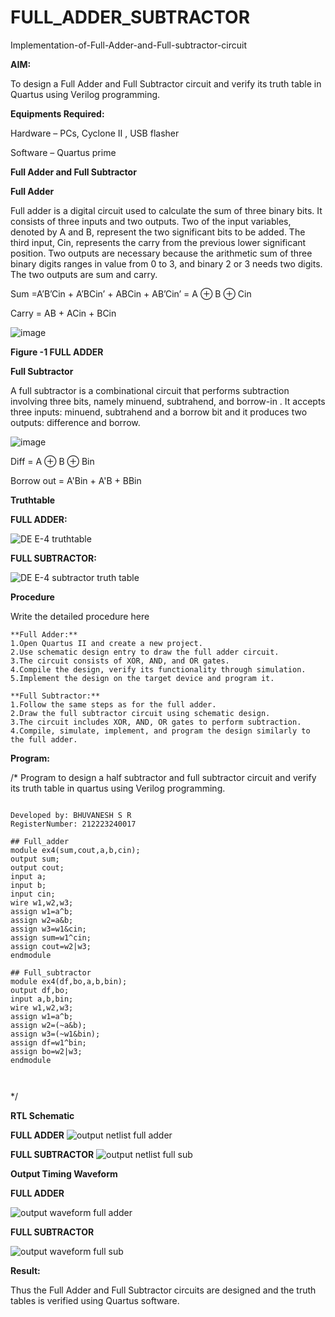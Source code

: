 # FULL_ADDER_SUBTRACTOR

Implementation-of-Full-Adder-and-Full-subtractor-circuit

**AIM:**

To design a Full Adder and Full Subtractor circuit and verify its truth table in Quartus using Verilog programming.

**Equipments Required:**

Hardware – PCs, Cyclone II , USB flasher

Software – Quartus prime

**Full Adder and Full Subtractor**

**Full Adder**

Full adder is a digital circuit used to calculate the sum of three binary bits. It consists of three inputs and two outputs. Two of the input variables, denoted by A and B, represent the two significant bits to be added. The third input, Cin, represents the carry from the previous lower significant position. Two outputs are necessary because the arithmetic sum of three binary digits ranges in value from 0 to 3, and binary 2 or 3 needs two digits. The two outputs are sum and carry.

Sum =A’B’Cin + A’BCin’ + ABCin + AB’Cin’ = A ⊕ B ⊕ Cin 

Carry = AB + ACin + BCin

![image](https://github.com/naavaneetha/FULL_ADDER_SUBTRACTOR/assets/154305477/0f30ba51-5ffb-4198-845f-18e054f675e7)

**Figure -1 FULL ADDER**

**Full Subtractor**

A full subtractor is a combinational circuit that performs subtraction involving three bits, namely minuend, subtrahend, and borrow-in . It accepts three inputs: minuend, subtrahend and a borrow bit and it produces two outputs: difference and borrow.

![image](https://github.com/naavaneetha/FULL_ADDER_SUBTRACTOR/assets/154305477/02b24f51-ab51-4304-9ad6-7b81ffc1ead5)

Diff = A ⊕ B ⊕ Bin 

Borrow out = A'Bin + A'B + BBin

**Truthtable**

**FULL ADDER:**

![DE E-4 truthtable](https://github.com/04Varsha/FULL_ADDER_SUBTRACTOR/assets/149035374/7116d2bf-8e90-4e96-bfd5-d62af11a317a)

**FULL SUBTRACTOR:**

![DE E-4 subtractor truth table](https://github.com/04Varsha/FULL_ADDER_SUBTRACTOR/assets/149035374/33d8ba16-9169-40b0-8696-3bb8e5c3a0b7)


**Procedure**

Write the detailed procedure here

~~~
**Full Adder:**
1.Open Quartus II and create a new project.
2.Use schematic design entry to draw the full adder circuit. 
3.The circuit consists of XOR, AND, and OR gates. 
4.Compile the design, verify its functionality through simulation. 
5.Implement the design on the target device and program it.

**Full Subtractor:** 
1.Follow the same steps as for the full adder. 
2.Draw the full subtractor circuit using schematic design. 
3.The circuit includes XOR, AND, OR gates to perform subtraction. 
4.Compile, simulate, implement, and program the design similarly to the full adder.
~~~

**Program:**

/* Program to design a half subtractor and full subtractor circuit and verify its truth table in quartus using Verilog programming.

~~~

Developed by: BHUVANESH S R
RegisterNumber: 212223240017

## Full_adder
module ex4(sum,cout,a,b,cin);
output sum;
output cout;
input a;
input b;
input cin;
wire w1,w2,w3;
assign w1=a^b;
assign w2=a&b;
assign w3=w1&cin;
assign sum=w1^cin;
assign cout=w2|w3;
endmodule

## Full_subtractor
module ex4(df,bo,a,b,bin);
output df,bo;
input a,b,bin;
wire w1,w2,w3;
assign w1=a^b;
assign w2=(~a&b);
assign w3=(~w1&bin);
assign df=w1^bin;
assign bo=w2|w3;
endmodule



~~~

*/

**RTL Schematic**


**FULL ADDER**
![output netlist full adder](https://github.com/Bhuvanesh-Suresh/FULL_ADDER_SUBTRACTOR/assets/145742661/b6032ab8-baca-4b92-b64b-1bd3e580efd8)



**FULL SUBTRACTOR**
![output netlist full sub](https://github.com/Bhuvanesh-Suresh/FULL_ADDER_SUBTRACTOR/assets/145742661/defcdd7e-c09b-4c9d-a0ec-e25123b0ecc6)



**Output Timing Waveform**

**FULL ADDER**

![output waveform full adder](https://github.com/Bhuvanesh-Suresh/FULL_ADDER_SUBTRACTOR/assets/145742661/ea85173a-c32d-40e4-9263-08697c6b57c2)


**FULL SUBTRACTOR**

![output waveform full sub](https://github.com/Bhuvanesh-Suresh/FULL_ADDER_SUBTRACTOR/assets/145742661/46d8491a-462a-486c-a0ef-bd3b21ebb2d4)



**Result:**

Thus the Full Adder and Full Subtractor circuits are designed and the truth tables is verified using Quartus software.



